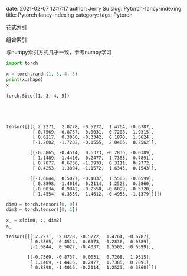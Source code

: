 date: 2021-02-07 12:17:17
author: Jerry Su
slug: Pytorch-fancy-indexing
title: Pytorch fancy indexing
category: 
tags: Pytorch

花式索引

组合索引

与numpy索引方式几乎一致，参考numpy学习


```python
import torch
```


```python
x = torch.randn(1, 3, 4, 5)
print(x.shape)
x
```

    torch.Size([1, 3, 4, 5])





    tensor([[[[ 2.2271,  2.0278, -0.5272,  1.4764, -0.6787],
              [-0.7569, -0.8737,  0.0031,  0.7208,  1.9315],
              [ 0.6217,  0.3060, -0.3342,  0.1870,  1.5624],
              [-1.2602, -1.7282, -0.1555,  2.0486,  0.2562]],
    
             [[-0.3865, -0.4514,  0.6373, -0.2836, -0.0389],
              [ 1.1489, -1.4416,  0.2477,  1.7385,  0.7891],
              [ 0.7877,  0.6736, -1.0933,  0.3111,  0.2772],
              [ 0.4253,  1.3894, -1.1572,  1.6345,  0.1543]],
    
             [[-1.6844,  0.5027, -0.4037,  1.5505, -0.6599],
              [ 0.8898, -1.4016, -0.2114,  1.2523,  0.3860],
              [-0.0034,  0.9842, -0.2550, -0.6099, -0.5720],
              [-1.4554,  0.3559,  1.4612, -0.4953, -1.1379]]]])




```python
dim0 = torch.tensor([0, 0])
dim2 = torch.tensor([0, 1])
```


```python
x_ = x[dim0, :, dim2]
x_
```




    tensor([[[ 2.2271,  2.0278, -0.5272,  1.4764, -0.6787],
             [-0.3865, -0.4514,  0.6373, -0.2836, -0.0389],
             [-1.6844,  0.5027, -0.4037,  1.5505, -0.6599]],
    
            [[-0.7569, -0.8737,  0.0031,  0.7208,  1.9315],
             [ 1.1489, -1.4416,  0.2477,  1.7385,  0.7891],
             [ 0.8898, -1.4016, -0.2114,  1.2523,  0.3860]]])




```python

```
